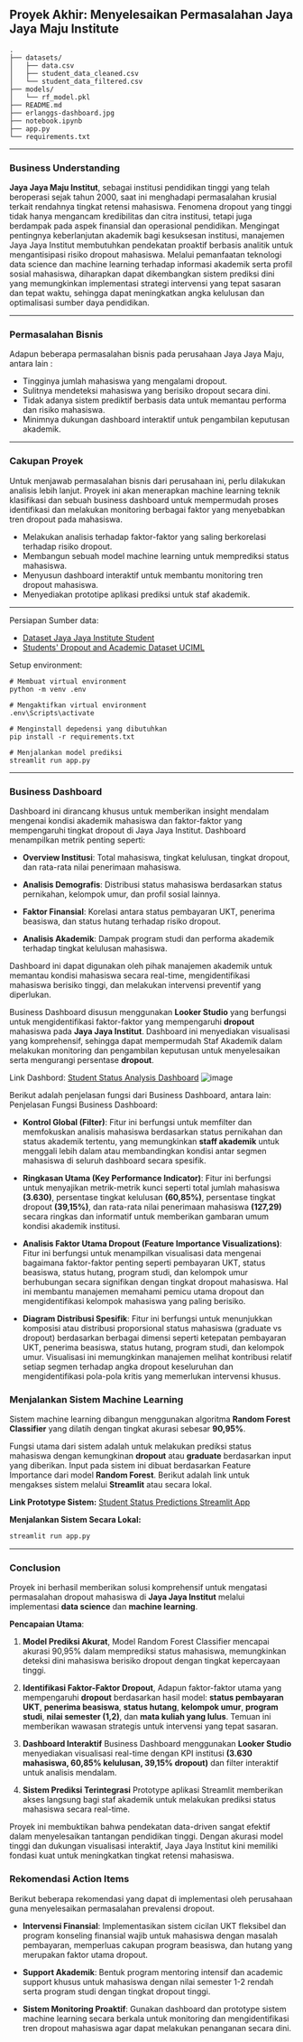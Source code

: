 ## Proyek Akhir: Menyelesaikan Permasalahan Jaya Jaya Maju Institute

```
.
├── datasets/
│   ├── data.csv
│   ├── student_data_cleaned.csv
│   └── student_data_filtered.csv
├── models/
│   └── rf_model.pkl
├── README.md
├── erlanggs-dashboard.jpg
├── notebook.ipynb
├── app.py
└── requirements.txt
```
---
### Business Understanding
**Jaya Jaya Maju Institut**, sebagai institusi pendidikan tinggi yang telah beroperasi sejak tahun 2000, saat ini menghadapi permasalahan krusial terkait rendahnya tingkat retensi mahasiswa. Fenomena dropout yang tinggi tidak hanya mengancam kredibilitas dan citra institusi, tetapi juga berdampak pada aspek finansial dan operasional pendidikan. Mengingat pentingnya keberlanjutan akademik bagi kesuksesan institusi, manajemen Jaya Jaya Institut membutuhkan pendekatan proaktif berbasis analitik untuk mengantisipasi risiko dropout mahasiswa. Melalui pemanfaatan teknologi data science dan machine learning terhadap informasi akademik serta profil sosial mahasiswa, diharapkan dapat dikembangkan sistem prediksi dini yang memungkinkan implementasi strategi intervensi yang tepat sasaran dan tepat waktu, sehingga dapat meningkatkan angka kelulusan dan optimalisasi sumber daya pendidikan.

---

### Permasalahan Bisnis
Adapun beberapa permasalahan bisnis pada perusahaan Jaya Jaya Maju, antara lain :

* Tingginya jumlah mahasiswa yang mengalami dropout.
* Sulitnya mendeteksi mahasiswa yang berisiko dropout secara dini.
* Tidak adanya sistem prediktif berbasis data untuk memantau performa dan risiko mahasiswa.
* Minimnya dukungan dashboard interaktif untuk pengambilan keputusan akademik.

---
### Cakupan Proyek
Untuk menjawab permasalahan bisnis dari perusahaan ini, perlu dilakukan analisis lebih lanjut. Proyek ini akan menerapkan machine learning teknik klasifikasi dan sebuah business dashboard untuk mempermudah proses identifikasi dan melakukan monitoring berbagai faktor yang menyebabkan tren dropout pada mahasiswa.

* Melakukan analisis terhadap faktor-faktor yang saling berkorelasi terhadap risiko dropout.
* Membangun sebuah model machine learning untuk memprediksi status mahasiswa.
* Menyusun dashboard interaktif untuk membantu monitoring tren dropout mahasiswa.
* Menyediakan prototipe aplikasi prediksi untuk staf akademik.
---

Persiapan 
Sumber data: 
* [Dataset Jaya Jaya Institute Student](https://github.com/dicodingacademy/dicoding_dataset/tree/main/students_performance 'Dicoding GitHub Dataset') 
* [Students' Dropout and Academic Dataset UCIML](https://doi.org/10.24432/C5MC89 'UCI Machine Learning - Predict Students Dropout and Academic Success')
  
Setup environment: 
```
# Membuat virtual environment
python -m venv .env

# Mengaktifkan virtual environment
.env\Scripts\activate

# Menginstall depedensi yang dibutuhkan
pip install -r requirements.txt

# Menjalankan model prediksi
streamlit run app.py         
```
---
### Business Dashboard
Dashboard ini dirancang khusus untuk memberikan insight mendalam mengenai kondisi akademik mahasiswa dan faktor-faktor yang mempengaruhi tingkat dropout di Jaya Jaya Institut. Dashboard menampilkan metrik penting seperti:

* **Overview Institusi**: Total mahasiswa, tingkat kelulusan, tingkat dropout, dan rata-rata nilai penerimaan mahasiswa.

* **Analisis Demografis**: Distribusi status mahasiswa berdasarkan status pernikahan, kelompok umur, dan profil sosial lainnya.

* **Faktor Finansial**: Korelasi antara status pembayaran UKT, penerima beasiswa, dan status hutang terhadap risiko dropout.

* **Analisis Akademik**: Dampak program studi dan performa akademik terhadap tingkat kelulusan mahasiswa.

Dashboard ini dapat digunakan oleh pihak manajemen akademik untuk memantau kondisi mahasiswa secara real-time, mengidentifikasi mahasiswa berisiko tinggi, dan melakukan intervensi preventif yang diperlukan.

Business Dashboard disusun menggunakan **Looker Studio** yang berfungsi untuk mengidentifikasi faktor-faktor yang mempengaruhi **dropout** mahasiswa pada **Jaya Jaya Institut**. Dashboard ini menyediakan visualisasi yang komprehensif, sehingga dapat mempermudah Staf Akademik dalam melakukan monitoring dan pengambilan keputusan untuk menyelesaikan serta mengurangi persentase **dropout**.

Link Dashbord: [Student Status Analysis Dashboard](https://lookerstudio.google.com/reporting/a2319a38-cd9b-4ddf-8c12-bbba41400c28)
![image](erlanggs-dashboard.jpg)

Berikut adalah penjelasan fungsi dari Business Dashboard, antara lain:
Penjelasan Fungsi Business Dashboard:

* **Kontrol Global (Filter)**: Fitur ini berfungsi untuk memfilter dan memfokuskan analisis mahasiswa berdasarkan status pernikahan dan status akademik tertentu, yang memungkinkan **staff akademik** untuk menggali lebih dalam atau membandingkan kondisi antar segmen mahasiswa di seluruh dashboard secara spesifik.

* **Ringkasan Utama (Key Performance Indicator)**: Fitur ini berfungsi untuk menyajikan metrik-metrik kunci seperti total jumlah mahasiswa **(3.630)**, persentase tingkat kelulusan **(60,85%)**, persentase tingkat dropout **(39,15%)**, dan rata-rata nilai penerimaan mahasiswa **(127,29)** secara ringkas dan informatif untuk memberikan gambaran umum kondisi akademik institusi.

* **Analisis Faktor Utama Dropout (Feature Importance Visualizations)**: Fitur ini berfungsi untuk menampilkan visualisasi data mengenai bagaimana faktor-faktor penting seperti pembayaran UKT, status beasiswa, status hutang, program studi, dan kelompok umur berhubungan secara signifikan dengan tingkat dropout mahasiswa. Hal ini membantu manajemen memahami pemicu utama dropout dan mengidentifikasi kelompok mahasiswa yang paling berisiko.

* **Diagram Distribusi Spesifik**: Fitur ini berfungsi untuk menunjukkan komposisi atau distribusi proporsional status mahasiswa (graduate vs dropout) berdasarkan berbagai dimensi seperti ketepatan pembayaran UKT, penerima beasiswa, status hutang, program studi, dan kelompok umur. Visualisasi ini memungkinkan manajemen melihat kontribusi relatif setiap segmen terhadap angka dropout keseluruhan dan mengidentifikasi pola-pola kritis yang memerlukan intervensi khusus.

### Menjalankan Sistem Machine Learning

Sistem machine learning dibangun menggunakan algoritma **Random Forest Classifier** yang dilatih dengan tingkat akurasi sebesar **90,95%**.

Fungsi utama dari sistem adalah untuk melakukan prediksi status mahasiswa dengan kemungkinan **dropout** atau **graduate** berdasarkan input yang diberikan. Input pada sistem ini dibuat berdasarkan Feature Importance dari model **Random Forest**. Berikut adalah link untuk mengakses sistem melalui **Streamlit** atau secara lokal.

**Link Prototype Sistem:**
[Student Status Predictions Streamlit App](https://studentpredictiondashboard.streamlit.app/)

**Menjalankan Sistem Secara Lokal:**
```bash
streamlit run app.py
```
---
### Conclusion
Proyek ini berhasil memberikan solusi komprehensif untuk mengatasi permasalahan dropout mahasiswa di **Jaya Jaya Institut** melalui implementasi **data science** dan **machine learning**.

**Pencapaian Utama**:

1. **Model Prediksi Akurat**, 
Model Random Forest Classifier mencapai akurasi 90,95% dalam memprediksi status mahasiswa, memungkinkan deteksi dini mahasiswa berisiko dropout dengan tingkat kepercayaan tinggi.

2. **Identifikasi Faktor-Faktor Dropout**,
Adapun faktor-faktor utama yang mempengaruhi **dropout** berdasarkan hasil model: **status pembayaran UKT**, **penerima beasiswa**, **status hutang**, **kelompok umur**, **program studi**, **nilai semester (1,2)**, dan **mata kuliah yang lulus**. Temuan ini memberikan wawasan strategis untuk intervensi yang tepat sasaran.

1. **Dashboard Interaktif**
Business Dashboard menggunakan **Looker Studio** menyediakan visualisasi real-time dengan KPI institusi **(3.630 mahasiswa, 60,85% kelulusan, 39,15% dropout)** dan filter interaktif untuk analisis mendalam.

1. **Sistem Prediksi Terintegrasi**
Prototype aplikasi Streamlit memberikan akses langsung bagi staf akademik untuk melakukan prediksi status mahasiswa secara real-time.

Proyek ini membuktikan bahwa pendekatan data-driven sangat efektif dalam menyelesaikan tantangan pendidikan tinggi. Dengan akurasi model tinggi dan dukungan visualisasi interaktif, Jaya Jaya Institut kini memiliki fondasi kuat untuk meningkatkan tingkat retensi mahasiswa.

### Rekomendasi Action Items
Berikut beberapa rekomendasi yang dapat di implementasi oleh perusahaan guna menyelesaikan permasalahan prevalensi dropout.

* **Intervensi Finansial**: Implementasikan sistem cicilan UKT fleksibel dan program konseling finansial wajib untuk mahasiswa dengan masalah pembayaran, memperluas cakupan program beasiswa, dan hutang yang merupakan faktor utama dropout.

* **Support Akademik**: Bentuk program mentoring intensif dan academic support khusus untuk mahasiswa dengan nilai semester 1-2 rendah serta program studi dengan tingkat dropout tinggi.

* **Sistem Monitoring Proaktif**: Gunakan dashboard dan prototype sistem machine learning secara berkala untuk monitoring dan mengidentifikasi tren dropout mahasiswa agar dapat melakukan penanganan secara dini.
